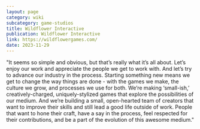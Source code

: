 ```yaml
---
layout: page
category: wiki
subcategory: game-studios
title: Wildflower Interactive
publication: Wildflower Interactive
link: https://wildflowergames.com/
date: 2023-11-29
---
```


"It seems so simple and obvious, but that’s really what it’s all about. Let’s enjoy our work and appreciate the people we get to work with. And let’s try to advance our industry in the process. Starting something new means we get to change the way things are done - with the games we make, the culture we grow, and processes we use for both. We’re making ‘small-ish,’ creatively-charged, uniquely-stylized games that explore the possibilities of our medium. And we’re building a small, open-hearted team of creators that want to improve their skills and still lead a good life outside of work. People that want to hone their craft, have a say in the process, feel respected for their contributions, and be a part of the evolution of this awesome medium."
